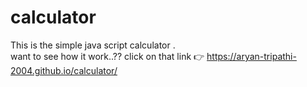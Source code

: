 # calculator
This is the simple java script calculator .<br>
want to see how it work..?? click on that link 👉 https://aryan-tripathi-2004.github.io/calculator/

